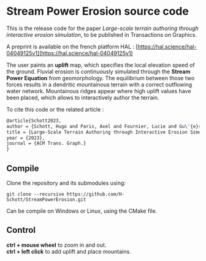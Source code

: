 # Stream Power Erosion source code

This is the release code for the paper *Large-scale terrain authoring through interactive erosion simulation*, to be published in Transactions on Graphics.

A preprint is available on the french platform HAL : [https://hal.science/hal-04049125v1](https://hal.science/hal-04049125v1)

The user paints an **uplift** map, which specifies the local elevation speed of the ground. Fluvial erosion is continuously simulated through the **Stream Power Equation** from geomorphology. The equilibrium between those two forces results in a dendritic mountainous terrain with a correct outflowing water network. Mountainous ridges appear where high uplift values have been placed, which allows to interactively author the terrain.

To cite this code or the related article :
```tex
@article{Schott2023,
author = {Schott, Hugo and Paris, Axel and Fournier, Lucie and Gu\'{e}rin, Eric and Galin, Eric},
title = {Large-Scale Terrain Authoring through Interactive Erosion Simulation},
year = {2023},
journal = {ACM Trans. Graph.}
}
```


## Compile

Clone the repository and its submodules using:
```
git clone --recursive https://github.com/H-Schott/StreamPowerErosion.git
```

Can be compile on Windows or Linux, using the CMake file.


## Control

**ctrl + mouse wheel** to zoom in and out.  
**ctrl + left click** to add uplift and place mountains.